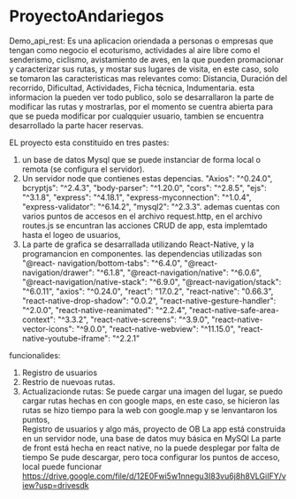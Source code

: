 # ProyectoAndariegos
Demo_api_rest:
Es una aplicacion oriendada a personas o empresas que tengan como negocio el ecoturismo, actividades al aire libre como el senderismo, ciclismo, avistamiento de aves, en la que pueden promacionar y caracterizar sus rutas, y mostar sus lugares de visita, en este caso, solo se tomaron las caracteristicas mas relevantes como:  Distancia, Duración del recorrido, Dificultad, Actividades, Ficha técnica, Indumentaria. esta informacion la pueden ver todo publico, solo se desarrallaron la parte de modificar las rutas y mostrarlas, por el momento se cuentra abierta para que se pueda modificar por cualqquier usuario, tambien se encuentra desarrollado la parte hacer reservas. 

EL proyecto esta constituido en tres pastes:
1.  un base de datos Mysql que se puede instanciar de forma local o remota (se configura el servidor).
2.  Un servidor node que contienes estas depencias. "Axios": "^0.24.0", bcryptjs": "^2.4.3", "body-parser": "^1.20.0", "cors": "^2.8.5", "ejs": "^3.1.8",       "express": "^4.18.1", "express-myconnection": "^1.0.4", "express-validator": "^6.14.2", "mysql2": "^2.3.3". ademas cuentas con varios puntos de accesos     en el archivo request.http, en el archivo routes.js se encuntran las acciones CRUD de app, esta implemtado hasta el logeo de usuarios, 
3.  La parte de grafica se desarrallada utilizando React-Native, y la programancion en componentes. las dependencias utilizadas son   "@react-                 navigation/bottom-tabs": "^6.4.0", "@react-navigation/drawer": "^6.1.8", "@react-navigation/native": "^6.0.6", "@react-navigation/native-stack":           "^6.9.0", "@react-navigation/stack": "^6.0.11", "axios": "^0.24.0", "react": "17.0.2", "react-native": "0.66.3", "react-native-drop-shadow": "0.0.2",       "react-native-gesture-handler": "^2.0.0", "react-native-reanimated": "^2.2.4", "react-native-safe-area-context": "^3.3.2", "react-native-screens": "^3.9.0", "react-native-vector-icons": "^9.0.0", "react-native-webview": "^11.15.0", "react-native-youtube-iframe": "^2.2.1" 

funcionalides:
1. Registro de usuarios
2. Restrio de nuevoas rutas.
3. Actualizacionde rutas:
   Se puede cargar una imagen del lugar, se puedo cargar rutas hechas en con google maps, en este caso, se hicieron las rutas se hizo tiempo para la web con google.map y se lenvantaron los puntos,  
Registro de usuarios y algo más, proyecto de OB
La app está construida en un servidor node, una base  de datos muy básica en MySQl
La parte de front está hecha en react native, no la puede desplegar por falta de tiempo
Se pude descargar, pero toca configurar los puntos de acceso, local puede funcionar 
https://drive.google.com/file/d/12E0Fwi5w1nnegu3I83vu6j8h8VLGiIFY/view?usp=drivesdk
